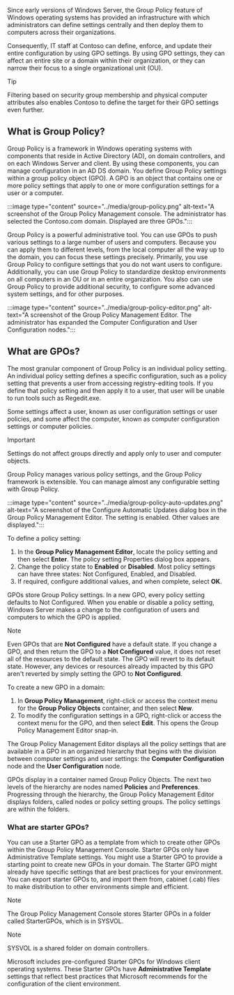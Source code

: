Since early versions of Windows Server, the Group Policy feature of Windows operating systems has provided an infrastructure with which administrators can define settings centrally and then deploy them to computers across their organizations.

Consequently, IT staff at Contoso can define, enforce, and update their entire configuration by using GPO settings. By using GPO settings, they can affect an entire site or a domain within their organization, or they can narrow their focus to a single organizational unit (OU).

> [!TIP]
> Filtering based on security group membership and physical computer attributes also enables Contoso to define the target for their GPO settings even further.

## What is Group Policy?

Group Policy is a framework in Windows operating systems with components that reside in Active Directory (AD), on domain controllers, and on each Windows Server and client. By using these components, you can manage configuration in an AD DS domain. You define Group Policy settings within a group policy object (GPO). A GPO is an object that contains one or more policy settings that apply to one or more configuration settings for a user or a computer.

:::image type="content" source="../media/group-policy.png" alt-text="A screenshot of the Group Policy Management console. The administrator has selected the Contoso.com domain. Displayed are three GPOs.":::


Group Policy is a powerful administrative tool. You can use GPOs to push various settings to a large number of users and computers. Because you can apply them to different levels, from the local computer all the way up to the domain, you can focus these settings precisely. Primarily, you use Group Policy to configure settings that you do not want users to configure. Additionally, you can use Group Policy to standardize desktop environments on all computers in an OU or in an entire organization. You also can use Group Policy to provide additional security, to configure some advanced system settings, and for other purposes.

:::image type="content" source="../media/group-policy-editor.png" alt-text="A screenshot of the Group Policy Management Editor. The administrator has expanded the Computer Configuration and User Configuration nodes.":::


## What are GPOs?

The most granular component of Group Policy is an individual policy setting. An individual policy setting defines a specific configuration, such as a policy setting that prevents a user from accessing registry-editing tools. If you define that policy setting and then apply it to a user, that user will be unable to run tools such as Regedit.exe.

Some settings affect a user, known as user configuration settings or user policies, and some affect the computer, known as computer configuration settings or computer policies.

> [!IMPORTANT]
> Settings do not affect groups directly and apply only to user and computer objects.

Group Policy manages various policy settings, and the Group Policy framework is extensible. You can manage almost any configurable setting with Group Policy.

:::image type="content" source="../media/group-policy-auto-updates.png" alt-text="A screenshot of the Configure Automatic Updates dialog box in the Group Policy Management Editor. The setting is enabled. Other values are displayed.":::


To define a policy setting:

1.  In the **Group Policy Management Editor**, locate the policy setting and then select **Enter**. The policy setting Properties dialog box appears.
2.  Change the policy state to **Enabled** or **Disabled**. Most policy settings can have three states: Not Configured, Enabled, and Disabled.
3.  If required, configure additional values, and when complete, select **OK**.

GPOs store Group Policy settings. In a new GPO, every policy setting defaults to Not Configured. When you enable or disable a policy setting, Windows Server makes a change to the configuration of users and computers to which the GPO is applied.

> [!NOTE]
> Even GPOs that are **Not Configured** have a default state. If you change a GPO, and then return the GPO to a **Not Configured** value, it does not reset all of the resources to the default state. The GPO will revert to its default state. However, any devices or resources already impacted by this GPO aren't reverted by simply setting the GPO to **Not Configured**. 

To create a new GPO in a domain:

1.  In **Group Policy Management**, right-click or access the context menu for the **Group Policy Objects** container, and then select **New**.
2.  To modify the configuration settings in a GPO, right-click or access the context menu for the GPO, and then select **Edit**. This opens the Group Policy Management Editor snap-in.

The Group Policy Management Editor displays all the policy settings that are available in a GPO in an organized hierarchy that begins with the division between computer settings and user settings: the **Computer Configuration** node and the **User Configuration** node.

GPOs display in a container named Group Policy Objects. The next two levels of the hierarchy are nodes named **Policies** and **Preferences**. Progressing through the hierarchy, the Group Policy Management Editor displays folders, called nodes or policy setting groups. The policy settings are within the folders.

### What are starter GPOs?

You can use a Starter GPO as a template from which to create other GPOs within the Group Policy Management Console. Starter GPOs only have Administrative Template settings. You might use a Starter GPO to provide a starting point to create new GPOs in your domain. The Starter GPO might already have specific settings that are best practices for your environment. You can export starter GPOs to, and import them from, cabinet (.cab) files to make distribution to other environments simple and efficient.

> [!NOTE]
> The Group Policy Management Console stores Starter GPOs in a folder called StarterGPOs, which is in SYSVOL.

> [!NOTE]
> SYSVOL is a shared folder on domain controllers.

Microsoft includes pre-configured Starter GPOs for Windows client operating systems. These Starter GPOs have **Administrative Template** settings that reflect best practices that Microsoft recommends for the configuration of the client environment.
